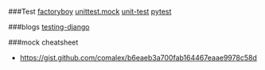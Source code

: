 ###Test
[factoryboy](https://factoryboy.readthedocs.io/en/latest/introduction.html)
[unittest.mock](https://docs.python.org/3.7/library/unittest.mock.html)
[unit-test](https://docs.python.org/3/library/unittest.html)
[pytest](https://docs.pytest.org/en/stable/)

###blogs
[testing-django](https://www.valentinog.com/blog/testing-django/)


###mock cheatsheet
- https://gist.github.com/comalex/b6eaeb3a700fab164467eaae9978c58d